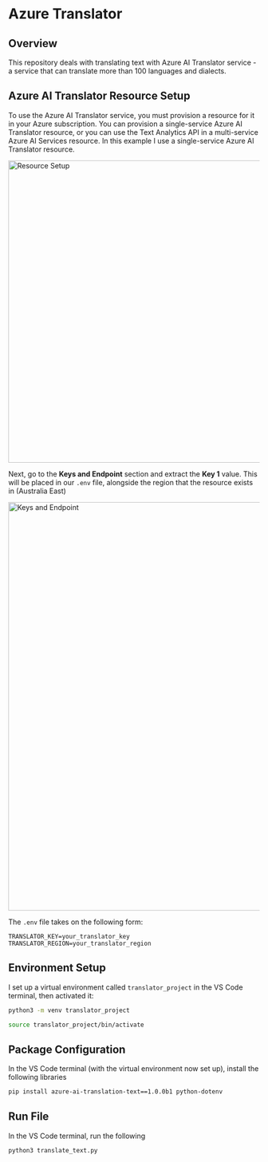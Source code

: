 # Azure Translator

## Overview
This repository deals with translating text with Azure AI Translator service - a service that can translate more than 100 languages and dialects.

## Azure AI Translator Resource Setup
To use the Azure AI Translator service, you must provision a resource for it in your Azure subscription. You can provision a single-service Azure AI Translator resource, or you can use the Text Analytics API in a multi-service Azure AI Services resource. In this example I use a single-service Azure AI Translator resource.

<img width="606" alt="Resource Setup" src="https://github.com/user-attachments/assets/2be5c79d-b3fe-459b-b8b1-f4a81c4f9dce" />

Next, go to the **Keys and Endpoint** section and extract the **Key 1** value. This will be placed in our `.env` file, alongside the region that the resource exists in (Australia East)

<img width="819" alt="Keys and Endpoint" src="https://github.com/user-attachments/assets/811761c7-779b-41d6-b270-a6473b8d11a4" />

The `.env` file takes on the following form:

```
TRANSLATOR_KEY=your_translator_key
TRANSLATOR_REGION=your_translator_region
```

## Environment Setup

I set up a virtual environment called `translator_project` in the VS Code terminal, then activated it:

```bash
python3 -m venv translator_project
```

```bash
source translator_project/bin/activate
```

## Package Configuration

In the VS Code terminal (with the virtual environment now set up), install the following libraries

```bash
pip install azure-ai-translation-text==1.0.0b1 python-dotenv
```

## Run File

In the VS Code terminal, run the following

```bash
python3 translate_text.py
```


